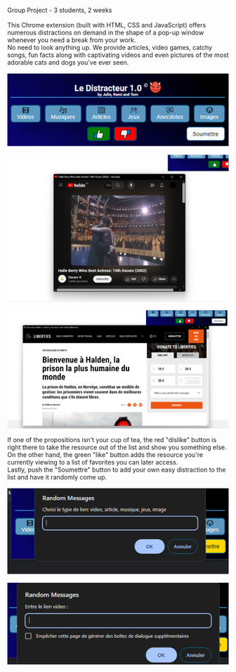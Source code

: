 Group Project - 3 students, 2 weeks<br /><br />
This Chrome extension (built with HTML, CSS and JavaScript) offers numerous distractions on demand in the shape of a pop-up window whenever you need a break from your work.<br />
No need to look anything up. We provide articles, video games, catchy songs, fun facts along with captivating videos and even pictures of the most adorable cats and dogs you've ever seen.<br /><br />
![presentation](./Distracteur1.0/Images/RDME1.png)<br /><br />
![video example](./Distracteur1.0/Images/RDME2.png)<br /><br />
![article exmaple](./Distracteur1.0/Images/RDME3.png)<br />

If one of the propositions isn't your cup of tea, the red "dislike" button is right there to take the resource out of the list and show you something else.<br />
On the other hand, the green "like" button adds the resource you're currently viewing to a list of favorites you can later access.<br />
Lastly, push the "Soumettre" button to add your own easy distraction to the list and have it randomly come up.<br /><br />
![soumettre choose resource type](./Distracteur1.0/Images/RDME4.png)<br /><br />
![soumettre sumbit link](./Distracteur1.0/Images/RDME5.png)

